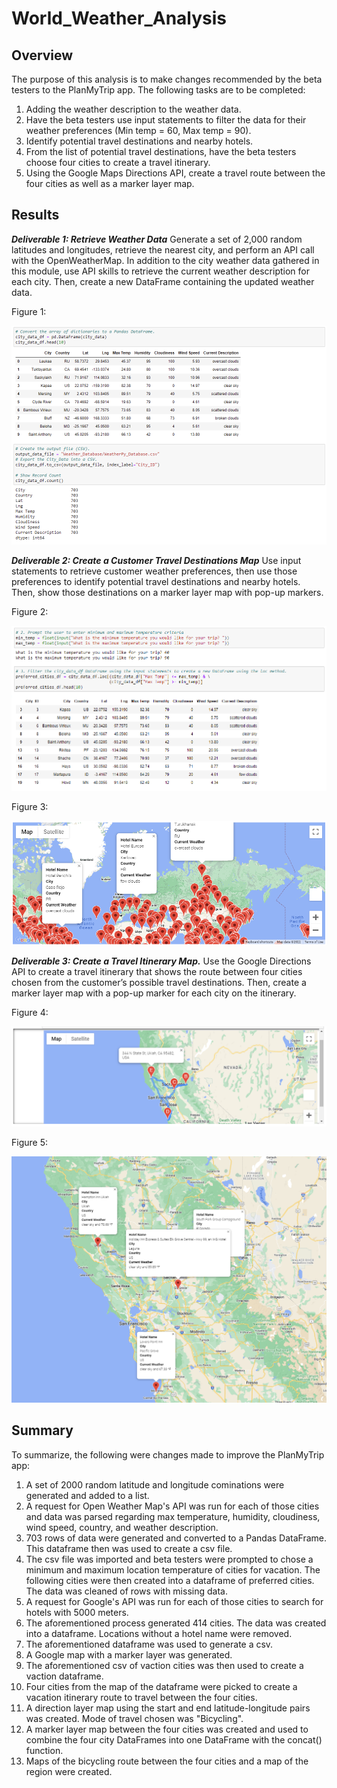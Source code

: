 # World_Weather_Analysis

## Overview

The purpose of this analysis is to make changes recommended by the beta testers to the PlanMyTrip app. The following tasks are to be completed: 

1. Adding the weather description to the weather data.
2. Have the beta testers use input statements to filter the data for their weather preferences (Min temp = 60, Max temp = 90).
3. Identify potential travel destinations and nearby hotels.
4. From the list of potential travel destinations, have the beta testers choose four cities to create a travel itinerary.
5. Using the Google Maps Directions API, create a travel route between the four cities as well as a marker layer map.

## Results

***Deliverable 1: Retrieve Weather Data***
Generate a set of 2,000 random latitudes and longitudes, retrieve the nearest city, and perform an API call with the OpenWeatherMap. In addition to the city weather data gathered in this module, use API skills to retrieve the current weather description for each city. Then, create a new DataFrame containing the updated weather data.

Figure 1:

![City_Data_Df](https://raw.githubusercontent.com/krismbah/World_Weather_Analysis/main/Weather_Database/City_Data_Df.png)


***Deliverable 2: Create a Customer Travel Destinations Map***
Use input statements to retrieve customer weather preferences, then use those preferences to identify potential travel destinations and nearby hotels. Then, show those destinations on a marker layer map with pop-up markers.

Figure 2:

![Preferred_Cities_Df](https://raw.githubusercontent.com/krismbah/World_Weather_Analysis/main/Vacation_Search/Preferred_Cities.png)

Figure 3:

![WeatherPy_Vacation_Map](https://raw.githubusercontent.com/krismbah/World_Weather_Analysis/main/Vacation_Search/WeatherPy_vacation_map.png)


***Deliverable 3: Create a Travel Itinerary Map.***
Use the Google Directions API to create a travel itinerary that shows the route between four cities chosen from the customer’s possible travel destinations. Then, create a marker layer map with a pop-up marker for each city on the itinerary.

Figure 4:

![WeatherPy_Travel_Map](https://raw.githubusercontent.com/krismbah/World_Weather_Analysis/main/Vacation_Itinerary/WeatherPy_travel_map.png)

Figure 5:

![WeatherPy_Travel_Map_Markers](https://raw.githubusercontent.com/krismbah/World_Weather_Analysis/main/Vacation_Itinerary/WeatherPy_travel_map_markers.png)


## Summary

To summarize, the following were changes made to improve the PlanMyTrip app:

1. A set of 2000 random latitude and longitude cominations were generated and added to a list.
2. A request for Open Weather Map's API was run for each of those cities and data was parsed regarding max temperature, humidity, cloudiness, wind speed, country, and weather description.
3. 703 rows of data were generated and converted to a Pandas DataFrame. This dataframe then was used to create a csv file.
4. The csv file was imported and beta testers were prompted to chose a minimum and maximum location temperature of cities for vacation. The following cities were then created into a dataframe of preferred cities. The data was cleaned of rows with missing data.
5. A request for Google's API was run for each of those cities to search for hotels with 5000 meters.
6. The aforementioned process generated 414 cities. The data was created into a dataframe. Locations without a hotel name were removed.
7. The aforementioned dataframe was used to generate a csv.
8. A Google map with a marker layer was generated.
9. The aforementioned csv of vaction cities was then used to create a vaction dataframe.
10. Four cities from the map of the dataframe were picked to create a vacation itinerary route to travel between the four cities.
11. A direction layer map using the start and end latitude-longitude pairs was created. Mode of travel chosen was "Bicycling".
12. A marker layer map between the four cities was created and used to combine the four city DataFrames into one DataFrame with the concat() function.
13. Maps of the bicycling route between the four cities and a map of the region were created.
